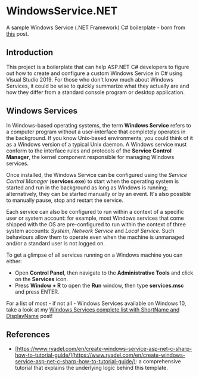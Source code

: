 # WindowsService.NET
A sample Windows Service (.NET Framework) C# boilerplate - born from [this](https://www.ryadel.com/en/create-windows-service-asp-net-c-sharp-how-to-tutorial-guide/) post.

## Introduction

This project is a boilerplate that can help ASP.NET C# developers to figure out how to create and configure a custom Windows Service in C# using Visual Studio 2019. For those who don't know much about Windows Services, it could be wise to quickly summarize what they actually are and how they differ from a standard console program or desktop application.

## Windows Services

In Windows-based operating systems, the term **Windows Service** refers to a computer program without a user-interface that completely operates in the background. If you know Unix-based environments, you could think of it as a Windows version of a typical Unix daemon. A Windows service must conform to the interface rules and protocols of the **Service Control Manager**, the kernel component responsible for managing Windows services.

Once installed, the Windows Service can be configured using the _Service Control Manager_ (**services.exe**) to start when the operating system is started and run in the background as long as Windows is running; alternatively, they can be started manually or by an event. It's also possible to manually pause, stop and restart the service.

Each service can also be configured to run within a context of a specific user or system account: for example, most Windows services that come shipped with the OS are pre-configured to run within the context of three system accounts: _System_, _Network Service_ and _Local Service_. Such behaviours allow them to operate even when the machine is unmanaged and/or a standard user is not logged on.

To get a glimpse of all services running on a Windows machine you can either:

-   Open **Control Panel**, then navigate to the **Administrative Tools** and click on the **Services** icon.
-   Press **Window + R** to open the **Run** window, then type **services.msc** and press ENTER.

For a list of most - if not all - Windows Services available on Windows 10, take a look at my [Windows Services complete list with ShortName and DisplayName](https://www.ryadel.com/en/windows-services-full-list-shortname-displayname/) post!

## References

 - [https://www.ryadel.com/en/create-windows-service-asp-net-c-sharp-how-to-tutorial-guide/](https://www.ryadel.com/en/create-windows-service-asp-net-c-sharp-how-to-tutorial-guide/): a comprehensive tutorial that explains the underlying logic behind this template.
